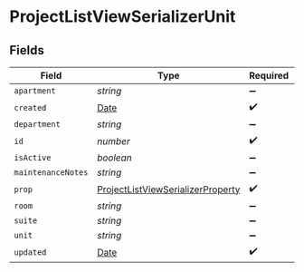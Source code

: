 # ProjectListViewSerializerUnit


## Fields

| Field                                                                                         | Type                                                                                          | Required                                                                                      | Description                                                                                   |
| --------------------------------------------------------------------------------------------- | --------------------------------------------------------------------------------------------- | --------------------------------------------------------------------------------------------- | --------------------------------------------------------------------------------------------- |
| `apartment`                                                                                   | *string*                                                                                      | :heavy_minus_sign:                                                                            | N/A                                                                                           |
| `created`                                                                                     | [Date](https://developer.mozilla.org/en-US/docs/Web/JavaScript/Reference/Global_Objects/Date) | :heavy_check_mark:                                                                            | N/A                                                                                           |
| `department`                                                                                  | *string*                                                                                      | :heavy_minus_sign:                                                                            | N/A                                                                                           |
| `id`                                                                                          | *number*                                                                                      | :heavy_check_mark:                                                                            | N/A                                                                                           |
| `isActive`                                                                                    | *boolean*                                                                                     | :heavy_minus_sign:                                                                            | N/A                                                                                           |
| `maintenanceNotes`                                                                            | *string*                                                                                      | :heavy_minus_sign:                                                                            | N/A                                                                                           |
| `prop`                                                                                        | [ProjectListViewSerializerProperty](../../models/shared/projectlistviewserializerproperty.md) | :heavy_check_mark:                                                                            | N/A                                                                                           |
| `room`                                                                                        | *string*                                                                                      | :heavy_minus_sign:                                                                            | N/A                                                                                           |
| `suite`                                                                                       | *string*                                                                                      | :heavy_minus_sign:                                                                            | N/A                                                                                           |
| `unit`                                                                                        | *string*                                                                                      | :heavy_minus_sign:                                                                            | N/A                                                                                           |
| `updated`                                                                                     | [Date](https://developer.mozilla.org/en-US/docs/Web/JavaScript/Reference/Global_Objects/Date) | :heavy_check_mark:                                                                            | N/A                                                                                           |